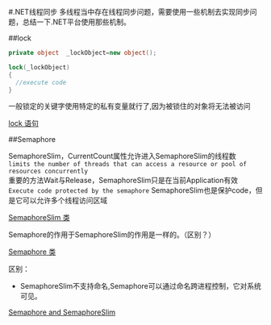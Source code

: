 #﻿.NET线程同步 
  多线程当中存在线程同步问题，需要使用一些机制去实现同步问题，总结一下.NET平台使用那些机制。

##lock

``` C#
private object  _lockObject=new object(); 

lock(_lockObject)
{
  //execute code
}
```
  一般锁定的关键字使用特定的私有变量就行了,因为被锁住的对象将无法被访问 </br>
  
  [lock 语句](https://msdn.microsoft.com/zh-cn/library/c5kehkcz.aspx)



##Semaphore

  SemaphoreSlim，CurrentCount属性允许进入SemaphoreSlim的线程数</br>
  `limits the number of threads that can access a resource or pool of resources concurrently`</br>
重要的方法Wait与Release，SemaphoreSlim只是在当前Application有效</br>
`Execute code protected by the semaphore` SemaphoreSlim也是保护code，但是它可以允许多个线程访问区域</br>

  [SemaphoreSlim 类](https://msdn.microsoft.com/zh-cn/library/system.threading.semaphoreslim%28v=vs.110%29.aspx?f=255&MSPPError=-2147217396)
  
  Semaphore的作用于SemaphoreSlim的作用是一样的。（区别？）
  
  [Semaphore 类](https://msdn.microsoft.com/en-us/library/system.threading.semaphore(v=vs.110).aspx)
  
  区别：
  * SemaphoreSlim不支持命名,Semaphore可以通过命名跨进程控制，它对系统可见。
  
  [Semaphore and SemaphoreSlim](https://msdn.microsoft.com/en-us/library/z6zx288a(v=vs.110).aspx)
